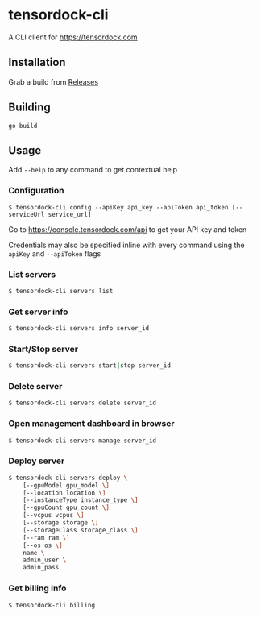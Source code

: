# tensordock-cli

A CLI client for https://tensordock.com

## Installation

Grab a build from [Releases](https://github.com/caguiclajmg/tensordock-cli/releases)

## Building

```
go build
```

## Usage

Add `--help` to any command to get contextual help

### Configuration

```
$ tensordock-cli config --apiKey api_key --apiToken api_token [--serviceUrl service_url]
```

Go to https://console.tensordock.com/api to get your API key and token

Credentials may also be specified inline with every command using the `--apiKey` and `--apiToken` flags

### List servers

```sh
$ tensordock-cli servers list
```

### Get server info

```sh
$ tensordock-cli servers info server_id
```

### Start/Stop server

```sh
$ tensordock-cli servers start|stop server_id
```

### Delete server

```sh
$ tensordock-cli servers delete server_id
```

### Open management dashboard in browser

```sh
$ tensordock-cli servers manage server_id
```

### Deploy server

```sh
$ tensordock-cli servers deploy \
    [--gpuModel gpu_model \]
    [--location location \]
    [--instanceType instance_type \]
    [--gpuCount gpu_count \]
    [--vcpus vcpus \]
    [--storage storage \]
    [--storageClass storage_class \]
    [--ram ram \]
    [--os os \]
    name \
    admin_user \
    admin_pass
```

### Get billing info

```sh
$ tensordock-cli billing
```